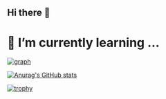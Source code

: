 ## Hi there 👋

# 🌱 I’m currently learning ...
[![graph](http://github-profile-summary-cards.vercel.app/api/cards/profile-details?username=kyo0221&theme=transparent)](https://github.com/vn7n24fzkq/github-profile-summary-cards)

[![Anurag's GitHub stats](https://github-readme-stats.vercel.app/api?username=kyo0221)](https://github.com/anuraghazra/github-readme-stats)

[![trophy](https://github-profile-trophy.vercel.app/?username=kyo0221&theme=onedark)](https://github.com/ryo-ma/github-profile-trophy)
<!--
**kyo0221/kyo0221** is a ✨ _special_ ✨ repository because its `README.md` (this file) appears on your GitHub profile.

Here are some ideas to get you started:

- 🔭 I’m currently working on ...
- 🌱 I’m currently learning ...
- 👯 I’m looking to collaborate on ...
- 🤔 I’m looking for help with ...
- 💬 Ask me about ...
- 📫 How to reach me: ...
- 😄 Pronouns: ...
- ⚡ Fun fact: ...
-->
